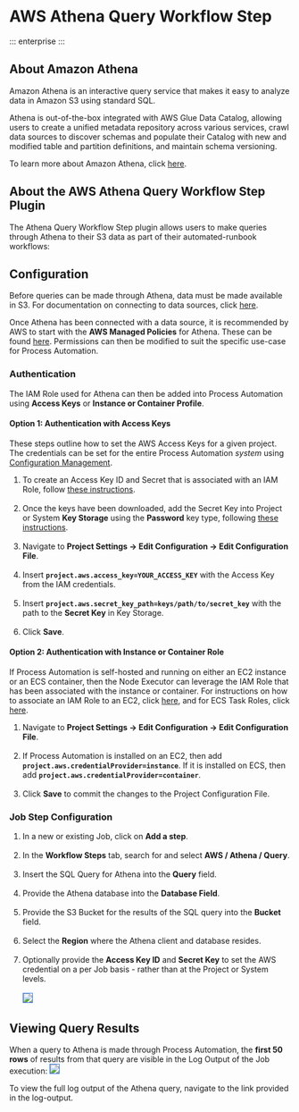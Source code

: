 # AWS Athena Query Workflow Step

::: enterprise
:::

## About Amazon Athena

Amazon Athena is an interactive query service that makes it easy to analyze data in Amazon S3 using standard SQL.

Athena is out-of-the-box integrated with AWS Glue Data Catalog, allowing users to create a unified metadata repository across various services, 
crawl data sources to discover schemas and populate their Catalog with new and modified table and partition definitions, and maintain schema versioning.

To learn more about Amazon Athena, click [here](https://aws.amazon.com/athena).

## About the AWS Athena Query Workflow Step Plugin

The Athena Query Workflow Step plugin allows users to make queries through Athena to their S3 data as part of their automated-runbook workflows:

## Configuration

Before queries can be made through Athena, data must be made available in S3. For documentation on connecting to data sources, click [here](https://docs.aws.amazon.com/athena/latest/ug/work-with-data-stores.html).

Once Athena has been connected with a data source, it is recommended by AWS to start with the **AWS Managed Policies** for Athena.  These can be found [here](https://docs.aws.amazon.com/athena/latest/ug/managed-policies.html).
Permissions can then be modified to suit the specific use-case for Process Automation.

### Authentication

The IAM Role used for Athena can then be added into Process Automation using **Access Keys** or **Instance or Container Profile**.

#### Option 1: Authentication with Access Keys
These steps outline how to set the AWS Access Keys for a given project.  The credentials can be set for the entire Process Automation _system_ using [Configuration Management](/manual/configuration-mgmt/configmgmt.html).

1. To create an Access Key ID and Secret that is associated with an IAM Role, follow [these instructions](https://docs.aws.amazon.com/IAM/latest/UserGuide/id_credentials_access-keys.html).<br><br>
2. Once the keys have been downloaded, add the Secret Key into Project or System **Key Storage** using the **Password** key type, following [these instructions](/manual/system-configs.html#key-storage).<br><br>
3. Navigate to **Project Settings -> Edit Configuration -> Edit Configuration File**. <br><br>
4. Insert **`project.aws.access_key=YOUR_ACCESS_KEY`** with the Access Key from the IAM credentials.<br><br>
5. Insert **`project.aws.secret_key_path=keys/path/to/secret_key`** with the path to the **Secret Key** in Key Storage.<br><br>
6. Click **Save**.

#### Option 2: Authentication with Instance or Container Role

If Process Automation is self-hosted and running on either an EC2 instance or an ECS container, then the Node Executor can leverage the IAM Role that has been associated with the instance or container.
For instructions on how to associate an IAM Role to an EC2, click [here](https://docs.aws.amazon.com/AWSEC2/latest/UserGuide/iam-roles-for-amazon-ec2.html), and for ECS Task Roles, click [here](https://docs.aws.amazon.com/AmazonECS/latest/developerguide/task-iam-roles.html).

1. Navigate to **Project Settings -> Edit Configuration -> Edit Configuration File**.<br><br>
2. If Process Automation is installed on an EC2, then add **`project.aws.credentialProvider=instance`**.  If it is installed on ECS, then add **`project.aws.credentialProvider=container`**.<br><br>
3. Click **Save** to commit the changes to the Project Configuration File.

### Job Step Configuration

1. In a new or existing Job, click on **Add a step**.<br><br>
2. In the **Workflow Steps** tab, search for and select **AWS / Athena / Query**.<br><br>
3. Insert the SQL Query for Athena into the **Query** field.<br><br>
4. Provide the Athena database into the **Database Field**.<br><br>
5. Provide the S3 Bucket for the results of the SQL query into the **Bucket** field.<br><br>
6. Select the **Region** where the Athena client and database resides.<br><br>
7. Optionally provide the **Access Key ID** and **Secret Key** to set the AWS credential on a per Job basis - rather than at the Project or System levels.<br><br>
<img style='border:1px solid #327af6' src="@assets/img/aws-athena-job-step-config.png" /><br>

## Viewing Query Results

When a query to Athena is made through Process Automation, the **first 50 rows** of results from that query are visible in the Log Output of the Job execution:
<img style='border:1px solid #327af6' src="@assets/img/aws-athena-output.png" /><br>

To view the full log output of the Athena query, navigate to the link provided in the log-output.